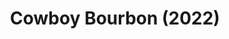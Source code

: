---
layout: recipe
recipe: true
title:  Cowboy Bourbon (2022)
type: Bourbon
aged: NAS
abv: 67.4
distillery: Garrison Brothers
distillery-location: Texas, USA
nose: leather, cinnamon, tobacco, jasmine, cacao
palate: pepper, ginger, brown sugar, molasses, carob, dates.
finish: chocolate, salted caramel, plums, cinnamon
tag:
    - bourbon
    - whiskey
---